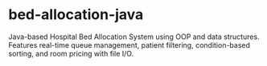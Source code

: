 # bed-allocation-java
Java-based Hospital Bed Allocation System using OOP and data structures. Features real-time queue management, patient filtering, condition-based sorting, and room pricing with file I/O.
